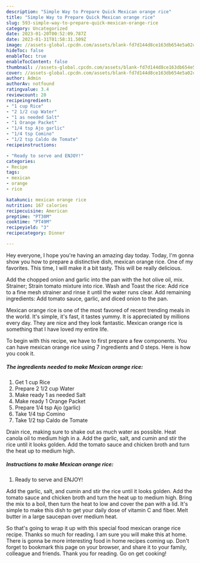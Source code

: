 ```yaml
---
description: "Simple Way to Prepare Quick Mexican orange rice"
title: "Simple Way to Prepare Quick Mexican orange rice"
slug: 593-simple-way-to-prepare-quick-mexican-orange-rice
category: Uncategorized
date: 2023-01-20T00:52:09.787Z
date: 2023-01-31T01:58:31.509Z
image: //assets-global.cpcdn.com/assets/blank-fd7d144d8ce163db654e5a02c40b08a2775adb7897d16e4062681dc7e1b2800f.png
hideToc: false
enableToc: true
enableTocContent: false
thumbnail: //assets-global.cpcdn.com/assets/blank-fd7d144d8ce163db654e5a02c40b08a2775adb7897d16e4062681dc7e1b2800f.png
cover: //assets-global.cpcdn.com/assets/blank-fd7d144d8ce163db654e5a02c40b08a2775adb7897d16e4062681dc7e1b2800f.png
author: Admin
authorAv: notfound
ratingvalue: 3.4
reviewcount: 20
recipeingredient:
- "1 cup Rice"
- "2 1/2 cup Water"
- "1 as needed Salt"
- "1 Orange Packet"
- "1/4 tsp Ajo garlic"
- "1/4 tsp Comino"
- "1/2 tsp Caldo de Tomate"
recipeinstructions:

- "Ready to serve and ENJOY!"
categories:
- Recipe
tags:
- mexican
- orange
- rice

katakunci: mexican orange rice 
nutrition: 167 calories
recipecuisine: American
preptime: "PT30M"
cooktime: "PT49M"
recipeyield: "3"
recipecategory: Dinner

---
```



Hey everyone, I hope you're having an amazing day today. Today, I'm gonna show you how to prepare a distinctive dish, mexican orange rice. One of my favorites. This time, I will make it a bit tasty. This will be really delicious.

Add the chopped onion and garlic into the pan with the hot olive oil, mix. Strainer; Strain tomato mixture into rice. Wash and Toast the rice: Add rice to a fine mesh strainer and rinse it until the water runs clear. Add remaining ingredients: Add tomato sauce, garlic, and diced onion to the pan.

Mexican orange rice is one of the most favored of recent trending meals in the world. It's simple, it's fast, it tastes yummy. It is appreciated by millions every day. They are nice and they look fantastic. Mexican orange rice is something that I have loved my entire life.


To begin with this recipe, we have to first prepare a few components. You can have mexican orange rice using 7 ingredients and 0 steps. Here is how you cook it.

<!--inarticleads1-->

##### The ingredients needed to make Mexican orange rice:

1. Get 1 cup Rice
1. Prepare 2 1/2 cup Water
1. Make ready 1 as needed Salt
1. Make ready 1 Orange Packet
1. Prepare 1/4 tsp Ajo (garlic)
1. Take 1/4 tsp Comino
1. Take 1/2 tsp Caldo de Tomate


Drain rice, making sure to shake out as much water as possible. Heat canola oil to medium high in a. Add the garlic, salt, and cumin and stir the rice until it looks golden. Add the tomato sauce and chicken broth and turn the heat up to medium high. 

<!--inarticleads2-->

##### Instructions to make Mexican orange rice:


1. Ready to serve and ENJOY!

Add the garlic, salt, and cumin and stir the rice until it looks golden. Add the tomato sauce and chicken broth and turn the heat up to medium high. Bring the mix to a boil, then turn the heat to low and cover the pan with a lid. It&#39;s simple to make this dish to get your daily dose of vitamin C and fiber. Melt butter in a large saucepan over medium heat. 

So that's going to wrap it up with this special food mexican orange rice recipe. Thanks so much for reading. I am sure you will make this at home. There is gonna be more interesting food in home recipes coming up. Don't forget to bookmark this page on your browser, and share it to your family, colleague and friends. Thank you for reading. Go on get cooking!
